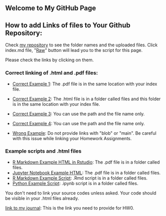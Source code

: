 ## Welcome to My GitHub Page 

## How to add Links of files to Your Github Repository:

Check [my repository](https://github.com/BU-IE-360/spring24-abdullahkayacan-boun) to see the folder names and the uploaded files. Click index.md file, "[Raw](https://raw.githubusercontent.com/BU-IE-360/spring24-abdullahkayacan-boun/main/index.md)" button will lead you to the script for this page. 

Please check the links by clicking on them. 

### Correct linking of .html and .pdf files:


* [Correct Example 1](https://bu-ie-360.github.io/spring24-abdullahkayacan-boun/IE360_Spring24_Syllabus.pdf): The .pdf file is in the same location with your index file.
* [Correct Example 2](https://bu-ie-360.github.io/spring24-abdullahkayacan-boun/files/R_Markdown_Example_in_RStudio.html): The .html file is in a folder called files and this folder is in the same location with your index file.

* [Correct Example 3](IE360_Spring24_Syllabus.pdf): You can use the path and the file name only.

* [Correct Example 4](files/How%20to%20export%20your%20work%20as%20an%20HTML%20file.pdf): You can use the path and the file name only.

* [Wrong Example](https://github.com/BU-IE-360/spring24-abdullahkayacan-boun/blob/main/IE360_Spring24_Syllabus.pdf): Do not provide links with "blob" or "main". Be careful with this issue while linking your Homework Assignments.


### Example scripts and .html files
* [R Markdown Example HTML in Rstudio](files/R_Markdown_Example_in_RStudio.html): The .pdf file is in a folder called files.
* [Jupyter Notebook Example HTML](files/python_example_in_Jupyter_Notebook.html): The .pdf file is in a folder called files.
* [R Markdown Example Script](https://github.com/BU-IE-360/spring24-abdullahkayacan-boun/blob/main/files/R_Markdown_Example_in_RStudio.Rmd): .Rmd script is in a folder called files.
* [Python Example Script](https://github.com/BU-IE-360/spring24-abdullahkayacan-boun/blob/main/files/python_example_in_Jupyter_Notebook.ipynb): .ipynb script is in a folder called files.

You don't need to link your source codes unless asked. Your code should be visible in your .html files already. 



[link to my journal](https://bu-ie-360.github.io/spring24-abdullahkayacan-boun/): This is the link you need to provide for HW0.
